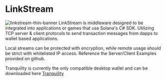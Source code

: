 # LinkStream
![linkstream-thin-banner](https://user-images.githubusercontent.com/24855008/214090668-e52dfc8f-00a2-47dd-807c-fd4c3cfd8a9a.png)
LinkStream is middleware designed to be integrated into applications or games that use Solana's C# SDK.
Utilizing TCP server & client protocols to send transaction messages from dapps to wallet based applications. 

Local streams can be protected with encryption, while remote usage should be strict with whitelisted IP access. 
Reference the Server/Client Examples provided on github. 

Tranquility is currently the only compatible desktop wallet and can be downloaded here [Tranquility](https://github.com/Bifrost-Technologies/Tranquility)
